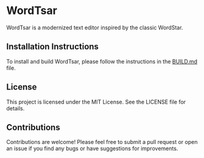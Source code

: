 # WordTsar

WordTsar is a modernized text editor inspired by the classic WordStar.

## Installation Instructions

To install and build WordTsar, please follow the instructions in the [BUILD.md](BUILD.md) file.

## License

This project is licensed under the MIT License. See the LICENSE file for details.

## Contributions

Contributions are welcome! Please feel free to submit a pull request or open an issue if you find any bugs or have suggestions for improvements.